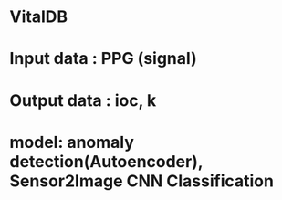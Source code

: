 # VitalDB
# Input data : PPG (signal)
# Output data : ioc, k
# model: anomaly detection(Autoencoder), Sensor2Image CNN Classification
